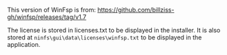 This version of WinFsp is from: https://github.com/billziss-gh/winfsp/releases/tag/v1.7

The license is stored in licenses.txt to be displayed in the installer. It is also stored at `ninfs\gui\data\licenses\winfsp.txt` to be displayed in the application.
